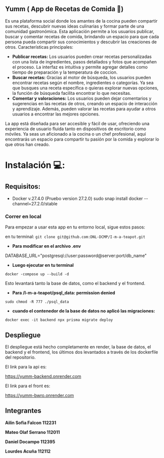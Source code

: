 ## **Yumm ( App de Recetas de Comida 🍲)**

Es una plataforma social donde los amantes de la cocina pueden compartir sus recetas, descubrir nuevas ideas culinarias y formar parte de una comunidad gastronómica. Esta aplicación permite a los usuarios publicar, buscar y comentar recetas de comida, brindando un espacio para que cada persona pueda compartir sus conocimientos y descubrir las creaciones de otros. Características principales:

- **Publicar recetas:** Los usuarios pueden crear recetas personalizadas con una lista de ingredientes, pasos detallados y fotos que acompañen el proceso. La interfaz es intuitiva y permite agregar detalles como tiempo de preparación y la temperatura de coccion.
- **Buscar recetas:** Gracias al motor de búsqueda, los usuarios pueden encontrar recetas según el nombre, ingredientes o categorías. Ya sea que busques una receta específica o quieras explorar nuevas opciones, la función de búsqueda facilita encontrar lo que necesitas.
- **Comentar y valoraciones:** Los usuarios pueden dejar comentarios y sugerencias en las recetas de otros, creando un espacio de interacción y aprendizaje. Además, pueden valorar las recetas para ayudar a otros usuarios a encontrar las mejores opciones.

La app está diseñada para ser accesible y fácil de usar, ofreciendo una experiencia de usuario fluida tanto en dispositivos de escritorio como móviles. Ya seas un aficionado a la cocina o un chef profesional, aquí encontrarás un espacio para compartir tu pasión por la comida y explorar lo que otros han creado.

# **Instalación 💻:**

## Requisitos:

- Docker v.27.4.0 (Pruebo version 27.2.0) sudo snap install docker --channel=27.2.0/stable

### Correr en local

Para empezar a usar esta app en tu entorno local, sigue estos pasos:

en tu terminal: `git clone git@github.com:DNL-DCMP/I-m-a-teapot.git`

- **Para modificar en el archivo .env**

DATABASE_URL="postgresql://user:password@server:port/db_name"

- **Luego ejecutar en tu terminal**

`docker -compose up --build -d`

Esto levantará tanto la base de datos, como el backend y el frontend.

- **Para /I-m-a-teapot/psql_data: permission denied**

`sudo chmod -R 777 ./psql_data`

- **cuando el contenedor de la base de datos no aplicó las migraciones:**

`docker exec -it backend npx prisma migrate deploy`

## **Despliegue**

El despliegue está hecho completamente en render, la base de datos, el backend y el frontend, los últimos dos levantados a través de los dockerfile del repositorio.

El link para la api es:

https://yumm-backend.onrender.com

El link para el front es:

https://yumm-bwro.onrender.com

## **Integrantes**

**Ailin Sofia Falcon 112231**

**Mateo Olaf Serrano 112011**

**Daniel Docampo 112395**

**Lourdes Acuña 112112**
